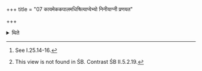 +++
title = "07 कायमेककपालमधिश्रित्याप्येभ्यो निनीयाग्नी प्रणयत"

+++

<details><summary>थिते</summary>

7. Having placed the sacrificial bread for Ka on one potsherd, having poured the wash-water for Āpyas,[^1] (the Adhvaryu and Pratiprasthātr̥) carry the fires forward-this is the view of Vājasaneyins[^2].  


[^1]: See I.25.14-16.  

[^2]: This view is not found in ŚB. Contrast ŚB II.5.2.19.
</details>
